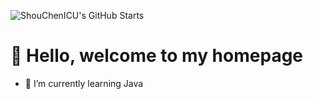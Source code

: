 <!--### Hi there 👋-->
![ShouChenICU's GitHub Starts](https://github-readme-stats-shouchenicu.vercel.app/api?username=ShouChenICU&count_private=true&hide_title=true&hide_border=true&show_icons=true&include_all_commits=true&theme=algolia)
# :sparkling_heart: Hello, welcome to my homepage
- 🌱 I’m currently learning Java

<!--
**ShouChenICU/ShouChenICU** is a ✨ _special_ ✨ repository because its `README.md` (this file) appears on your GitHub profile.

Here are some ideas to get you started:

- 🔭 I’m currently working on ...
- 🌱 I’m currently learning ...
- 👯 I’m looking to collaborate on ...
- 🤔 I’m looking for help with ...
- 💬 Ask me about ...
- 📫 How to reach me: ...
- 😄 Pronouns: ...
- ⚡ Fun fact: ...
-->
